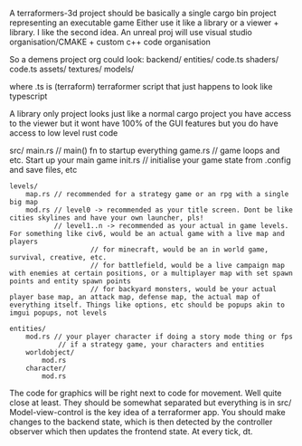 A terraformers-3d project should be basically a single cargo bin project representing an executable game
Either use it like a library or a viewer + library.
I like the second idea. An unreal proj will use visual studio organisation/CMAKE + custom c++ code organisation

So a demens project org could look:
backend/
    entities/
        code.ts
    shaders/
        code.ts
assets/
    textures/
    models/

where .ts is (terraform) terraformer script that just happens to look like typescript

A library only project looks just like a normal cargo project
you have access to the viewer but it wont have 100% of the GUI features
but you do have access to low level rust code

src/
    main.rs // main() fn to startup everything
    game.rs // game loops and etc. Start up your main game
    init.rs // initialise your game state from .config and save files, etc

    levels/
        map.rs // recommended for a strategy game or an rpg with a single big map
        mod.rs // level0 -> recommended as your title screen. Dont be like cities skylines and have your own launcher, pls!
               // level1..n -> recommended as your actual in game levels. For something like civ6, would be an actual game with a live map and players
                        // for minecraft, would be an in world game, survival, creative, etc.
                        // for battlefield, would be a live campaign map with enemies at certain positions, or a multiplayer map with set spawn points and entity spawn points
                        // for backyard monsters, would be your actual player base map, an attack map, defense map, the actual map of everything itself. Things like options, etc should be popups akin to imgui popups, not levels

    entities/
        mod.rs // your player character if doing a story mode thing or fps
                // if a strategy game, your characters and entities
        worldobject/
            mod.rs
        character/
            mod.rs

The code for graphics will be right next to code for movement. Well quite close at least. They should be somewhat separated but everything is in src/
Model-view-control is the key idea of a terraformer app. You should make changes to the backend state, which is then detected by the controller observer which then updates the frontend state. At every tick, dt.
